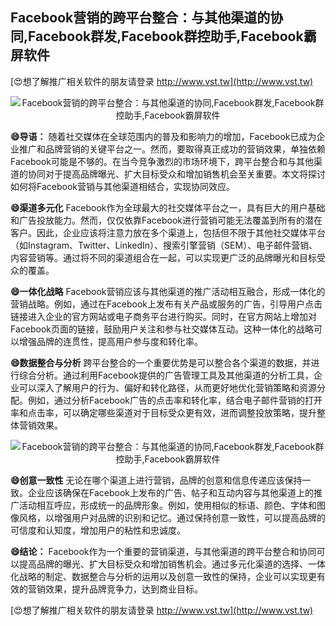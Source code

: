 ## **Facebook营销的跨平台整合：与其他渠道的协同,Facebook群发,Facebook群控助手,Facebook霸屏软件**

[😍想了解推广相关软件的朋友请登录 http://www.vst.tw](http://www.vst.tw)

 <center><img src="https://vst.tw/MP4/tuiguang/png/1.png" alt="Facebook营销的跨平台整合：与其他渠道的协同,Facebook群发,Facebook群控助手,Facebook霸屏软件"></center>

**😄导语：**
随着社交媒体在全球范围内的普及和影响力的增加，Facebook已成为企业推广和品牌营销的关键平台之一。然而，要取得真正成功的营销效果，单独依赖Facebook可能是不够的。在当今竞争激烈的市场环境下，跨平台整合和与其他渠道的协同对于提高品牌曝光、扩大目标受众和增加销售机会至关重要。本文将探讨如何将Facebook营销与其他渠道相结合，实现协同效应。

**😄渠道多元化**
Facebook作为全球最大的社交媒体平台之一，具有巨大的用户基础和广告投放能力。然而，仅仅依靠Facebook进行营销可能无法覆盖到所有的潜在客户。因此，企业应该将注意力放在多个渠道上，包括但不限于其他社交媒体平台（如Instagram、Twitter、LinkedIn）、搜索引擎营销（SEM）、电子邮件营销、内容营销等。通过将不同的渠道组合在一起，可以实现更广泛的品牌曝光和目标受众的覆盖。

**😄一体化战略**
Facebook营销应该与其他渠道的推广活动相互融合，形成一体化的营销战略。例如，通过在Facebook上发布有关产品或服务的广告，引导用户点击链接进入企业的官方网站或电子商务平台进行购买。同时，在官方网站上增加对Facebook页面的链接，鼓励用户关注和参与社交媒体互动。这种一体化的战略可以增强品牌的连贯性，提高用户参与度和转化率。

**😄数据整合与分析**
跨平台整合的一个重要优势是可以整合各个渠道的数据，并进行综合分析。通过利用Facebook提供的广告管理工具及其他渠道的分析工具，企业可以深入了解用户的行为、偏好和转化路径，从而更好地优化营销策略和资源分配。例如，通过分析Facebook广告的点击率和转化率，结合电子邮件营销的打开率和点击率，可以确定哪些渠道对于目标受众更有效，进而调整投放策略，提升整体营销效果。

 <center><img src="https://vst.tw/MP4/tuiguang/png/2.png" alt="Facebook营销的跨平台整合：与其他渠道的协同,Facebook群发,Facebook群控助手,Facebook霸屏软件"></center>

**😄创意一致性**
无论在哪个渠道上进行营销，品牌的创意和信息传递应该保持一致。企业应该确保在Facebook上发布的广告、帖子和互动内容与其他渠道上的推广活动相互呼应，形成统一的品牌形象。例如，使用相似的标语、颜色、字体和图像风格，以增强用户对品牌的识别和记忆。通过保持创意一致性，可以提高品牌的可信度和认知度，增加用户的粘性和忠诚度。

**😄结论：**
Facebook作为一个重要的营销渠道，与其他渠道的跨平台整合和协同可以提高品牌的曝光、扩大目标受众和增加销售机会。通过多元化渠道的选择、一体化战略的制定、数据整合与分析的运用以及创意一致性的保持，企业可以实现更有效的营销效果，提升品牌竞争力，达到商业目标。

[😍想了解推广相关软件的朋友请登录 http://www.vst.tw](http://www.vst.tw)



